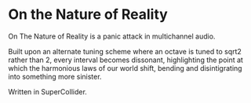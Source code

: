# On the Nature of Reality
On The Nature of Reality is a panic attack in multichannel audio.

Built upon an alternate tuning scheme where an octave is tuned to sqrt2 rather than 2, every interval becomes dissonant, highlighting the point at which the harmonious laws of our world shift, bending and disintigrating into something more sinister.

Written in SuperCollider.

